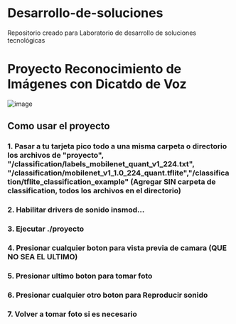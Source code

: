 # Desarrollo-de-soluciones
Repositorio creado para Laboratorio de desarrollo de soluciones tecnológicas

# Proyecto  Reconocimiento de Imágenes con Dicatdo de Voz
![image](https://github.com/ChrisPereda0601/Desarrollo-de-soluciones/assets/98288513/551894bd-ec99-4cf4-81c4-6841575a5894)


## Como usar el proyecto
### 1. Pasar a tu tarjeta pico todo a una misma carpeta o directorio los archivos de "proyecto", "/classification/labels_mobilenet_quant_v1_224.txt", "/classification/mobilenet_v1_1.0_224_quant.tflite","/classification/tflite_classification_example" (Agregar SIN carpeta de classification, todos los archivos en el directorio)
### 2. Habilitar drivers de sonido insmod...
### 3. Ejecutar ./proyecto
### 4. Presionar cualquier boton para vista previa de camara (QUE NO SEA EL ULTIMO)
### 5. Presionar ultimo boton para tomar foto
### 6. Presionar cualquier otro boton para Reproducir sonido

### 7. Volver a tomar foto si es necesario
